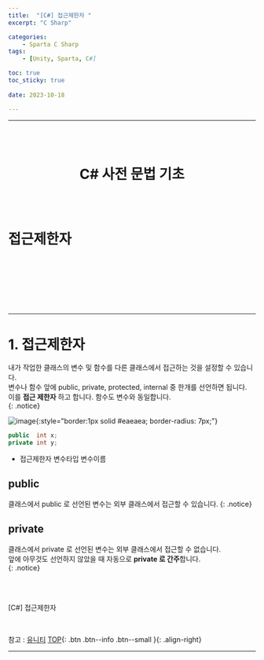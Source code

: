 ```yaml
---
title:  "[C#] 접근제한자 "
excerpt: "C Sharp"

categories:
    - Sparta C Sharp
tags:
    - [Unity, Sparta, C#]

toc: true
toc_sticky: true
 
date: 2023-10-18

---
```

- - -
<BR><BR>

<center><H1> C# 사전 문법 기초</H1></center>

<BR><BR>


<h1> 접근제한자</h1>

<br><br><br><br><br><br>
- - - 

# 1. 접근제한자

내가 작업한 클래스의 변수 및 함수를 다른 클래스에서 접근하는 것을 설정할 수 있습니다.  
변수나 함수 앞에 public, private, protected, internal 중 한개를 선언하면 됩니다.  
이를 **접근 제한자** 하고 합니다.  함수도 변수와 동일합니다.  
{: .notice}

![image](https://github.com/levell1/levell1.github.io/assets/96651722/1ec20bcf-49f8-4299-b04d-4ce536b4bb93){:style="border:1px solid #eaeaea; border-radius: 7px;"}  

<div class="notice--primary" markdown="1"> 

```c# 
public  int x;
private int y;
```
-   접근제한자 변수타입 변수이름

</div>

## public
클래스에서 public 로 선언된 변수는 외부 클래스에서 접근할 수 있습니다.
{: .notice}

## private
클래스에서 private 로 선언된 변수는 외부 클래스에서 접근할 수 없습니다.  
앞에 아무것도 선언하지 않았을 때 자동으로 **private 로 간주**합니다.  
{: .notice}

<br><br>

[C#] 접근제한자

<br>

참고 : [유니티](https://docs.unity3d.com/kr/)
[TOP](#){: .btn .btn--info .btn--small }{: .align-right}
<br>
- - -
